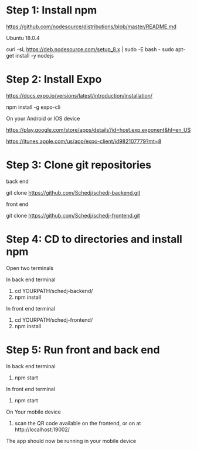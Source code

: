 # Step 1: Install npm

https://github.com/nodesource/distributions/blob/master/README.md

Ubuntu 18.0.4

curl -sL https://deb.nodesource.com/setup_8.x | sudo -E bash -
sudo apt-get install -y nodejs



# Step 2: Install Expo

https://docs.expo.io/versions/latest/introduction/installation/

npm install -g expo-cli

On your Android or IOS device

https://play.google.com/store/apps/details?id=host.exp.exponent&hl=en_US

https://itunes.apple.com/us/app/expo-client/id982107779?mt=8


# Step 3: Clone git repositories

back end

git clone https://github.com/Schedj/schedj-backend.git

front end

git clone https://github.com/Schedj/schedj-frontend.git



# Step 4: CD to directories and install npm

Open two terminals

In back end terminal

1. cd YOURPATH/schedj-backend/
2. npm install

In front end terminal


1. cd YOURPATH/schedj-frontend/
2. npm install



# Step 5: Run front and back end

In back end terminal
1. npm start

In front end terminal
1. npm start

On Your mobile device
1. scan the QR code available on the frontend, or on at http://localhost:19002/

The app should now be running in your mobile device
















